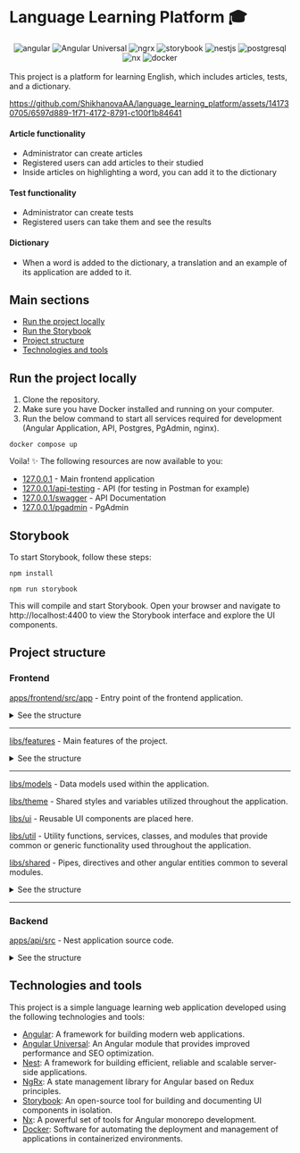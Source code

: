 # Language Learning Platform 🎓

<div style="text-align: center">
<img alt="angular" src="https://img.shields.io/badge/angular-c3002f.svg?style=for-the-badge&logo=angular&logoColor=white"/>
<img alt="Angular Universal" src="https://img.shields.io/badge/Angular Universal-2dab4b.svg?style=for-the-badge&logo=angular-universal&logoColor=white"/>
<img alt="ngrx" src="https://img.shields.io/badge/ngrx-9116b2.svg?style=for-the-badge&logo=ngrx&logoColor=white"/>
<img alt="storybook" src="https://img.shields.io/badge/storybook-ff4785.svg?style=for-the-badge&logo=storybook&logoColor=white"/>
<img alt="nestjs" src="https://img.shields.io/badge/nestjs-ea2845.svg?style=for-the-badge&logo=nestjs&logoColor=white"/>
<img alt="postgresql" src="https://img.shields.io/badge/postgresql-blue.svg?style=for-the-badge&logo=postgresql&logoColor=white"/>
<img alt="nx" src="https://img.shields.io/badge/nx-0f172a.svg?style=for-the-badge&logo=nx&logoColor=white"/>
<img alt="docker" src="https://img.shields.io/badge/docker-1d63ed.svg?style=for-the-badge&logo=docker&logoColor=white"/>
</div>
<br />
This project is a platform for learning English, which includes articles, tests, and a dictionary.

https://github.com/ShikhanovaAA/language_learning_platform/assets/141730705/6597d889-1f71-4172-8791-c100f1b84641

#### Article functionality

- Administrator can create articles
- Registered users can add articles to their studied
- Inside articles on highlighting a word, you can add it to the dictionary

#### Test functionality

- Administrator can create tests
- Registered users can take them and see the results

#### Dictionary

- When a word is added to the dictionary, a translation and an example of its application are added to it.

## Main sections

- [Run the project locally](#run-the-project-locally)<br />
- [Run the Storybook](#storybook)<br />
- [Project structure](#project-structure)<br />
- [Technologies and tools](#technologies-and-tools)<br />

## Run the project locally

1. Clone the repository.
2. Make sure you have Docker installed and running on your computer.
3. Run the below command to start all services required for development (Angular Application, API, Postgres, PgAdmin, nginx).

```
docker compose up
```

Voila! ✨ The following resources are now available to you:

- [127.0.0.1](http://127.0.0.1) - Main frontend application
- [127.0.0.1/api-testing](http://127.0.0.1/api-testing) - API (for testing in Postman for example)
- [127.0.0.1/swagger](http://127.0.0.1/swagger) - API Documentation
- [127.0.0.1/pgadmin](http://127.0.0.1/pgadmin) - PgAdmin

## Storybook

To start Storybook, follow these steps:

```
npm install
```

```
npm run storybook
```

This will compile and start Storybook. Open your browser and navigate to http://localhost:4400 to view the Storybook interface and explore the UI components.

## Project structure

### Frontend

[apps/frontend/src/app](apps/frontend/src/app) - Entry point of the frontend application.

<details>
<summary>See the structure</summary>
<br>

```
📦app
 ┣ 📂interceptors
 ┣ 📂not-found-page
 ┣ 📜app-routing.module.ts
 ┣ 📜app.component.html
 ┣ 📜app.component.scss
 ┣ 📜app.component.ts
 ┣ 📜app.module.ts
 ┗ 📜app.server.module.ts
```

</details>

---

[libs/features](libs/features) - Main features of the project.

<details>
<summary>See the structure</summary>
<br>

```
📦features
 ┣ 📂articles
 ┃ ┣ 📂data-access
 ┃ ┣ 📂pages
 ┃ ┗ 📂state
 ┣ 📂auth
 ┃ ┣ 📂data-access
 ┃ ┣ 📂pages
 ┃ ┗ 📂state
 ┣ 📂dictionary
 ┃ ┣ 📂data-access
 ┃ ┣ 📂pages
 ┃ ┗ 📂state
 ┗ 📂quizzes
 ┃ ┣ 📂data-access
 ┃ ┣ 📂pages
 ┃ ┗ 📂state
```

</details>

---

[libs/models](libs/models) - Data models used within the application.

[libs/theme](libs/theme) - Shared styles and variables utilized throughout the application.

[libs/ui](libs/ui) - Reusable UI components are placed here.

[libs/util](ibs/util) - Utility functions, services, classes, and modules that provide common or generic functionality used throughout the application.

[libs/shared](ibs/shared) - Pipes, directives and other angular entities common to several modules.

<details>
<summary>See the structure</summary>
<br>

```
📦shared
 ┣ 📂directives
 ┣ 📂environment
 ┣ 📂quards
 ┣ 📂interceptors
 ┣ 📂pipes
 ┣ 📂services
 ┣ 📂utils
 ┗ 📂validators
```

</details>

---

### Backend

[apps/api/src](apps/api/src) - Nest application source code.

<details>
<summary>See the structure</summary>
<br>

```
📦api
 ┣ 📂src
 ┃ ┣ 📂article
 ┃ ┣ 📂auth
 ┃ ┣ 📂category
 ┃ ┣ 📂dictionary
 ┃ ┣ 📂quiz
 ┃ ┣ 📂role
 ┃ ┣ 📂typings
 ┃ ┣ 📂user
 ┃ ┣ 📂utils
```

</details>

## Technologies and tools

This project is a simple language learning web application developed using the following technologies and tools:

- [Angular](https://angular.io): A framework for building modern web applications.
- [Angular Universal](https://www.npmjs.com/package/@nguniversal/express-engine): An Angular module that provides improved performance and SEO optimization.
- [Nest](https://nestjs.com): A framework for building efficient, reliable and scalable server-side applications.
- [NgRx](https://ngrx.io): A state management library for Angular based on Redux principles.
- [Storybook](https://storybook.js.org): An open-source tool for building and documenting UI components in isolation.
- [Nx](https://nx.dev): A powerful set of tools for Angular monorepo development.
- [Docker](https://www.docker.com/): Software for automating the deployment and management of applications in containerized environments.
